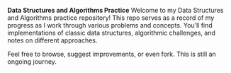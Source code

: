 **Data Structures and Algorithms Practice**
Welcome to my Data Structures and Algorithms practice repository! This repo serves as a record of my progress as I work through various problems and concepts. You’ll find implementations of classic data structures, algorithmic challenges, and notes on different approaches.

Feel free to browse, suggest improvements, or even fork. 
This is still an ongoing journey. 
